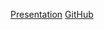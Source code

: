 [Presentation](https://vitaliytom-rs2020q1-presentation.netlify.app/#/)
[GitHub](https://github.com/VitaliyTom/reveal.js/)